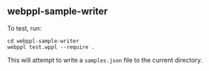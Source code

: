 ## webppl-sample-writer

To test, run:

    cd webppl-sample-writer
    webppl test.wppl --require .

This will attempt to write a `samples.json` file to the current
directory.
